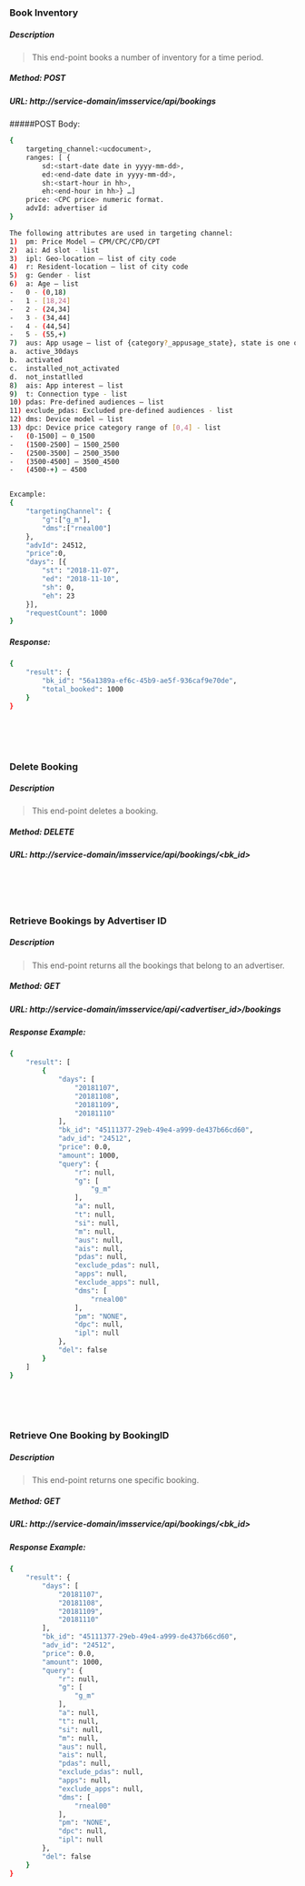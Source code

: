 ### Book Inventory
##### Description
> This end-point books a number of inventory for a time period.
##### Method: POST
##### URL: http://service-domain/imsservice/api/bookings
#####POST Body:
```sh
{
    targeting_channel:<ucdocument>,
    ranges: [ {
        sd:<start-date date in yyyy-mm-dd>,
        ed:<end-date date in yyyy-mm-dd>,
        sh:<start-hour in hh>,
        eh:<end-hour in hh>} …]
    price: <CPC price> numeric format.
    advId: advertiser id 
}

The following attributes are used in targeting channel:
1)	pm: Price Model – CPM/CPC/CPD/CPT
2)	ai: Ad slot - list
3)	ipl: Geo-location – list of city code
4)	r: Resident-location – list of city code
5)	g: Gender - list
6)	a: Age – list
-	0 - (0,18)
-	1 - [18,24]
-	2 - (24,34]
-	3 - (34,44]
-	4 - (44,54]
-	5 - (55,+)
7)	aus: App usage – list of {category?_appusage_state}, state is one of following
a.	active_30days
b.	activated
c.	installed_not_activated
d.	not_instatlled
8)	ais: App interest – list
9)	t: Connection type - list
10)	pdas: Pre-defined audiences – list
11)	exclude_pdas: Excluded pre-defined audiences - list
12)	dms: Device model – list
13)	dpc: Device price category range of [0,4] - list
-	(0-1500] – 0_1500
-	(1500-2500] – 1500_2500
-	(2500-3500] – 2500_3500
-	(3500-4500] – 3500_4500
-	(4500-+) – 4500


Excample:
{
	"targetingChannel": {
		"g":["g_m"],
		"dms":["rneal00"]
	},
	"advId": 24512,
	"price":0,
	"days": [{
		"st": "2018-11-07",
		"ed": "2018-11-10",
		"sh": 0,
		"eh": 23
	}],
	"requestCount": 1000
}
```
##### Response:
```sh
{
    "result": {
        "bk_id": "56a1389a-ef6c-45b9-ae5f-936caf9e70de",
        "total_booked": 1000
    }
}
```

<br />
<br />
<br />

### Delete Booking
##### Description
> This end-point deletes a booking.
##### Method: DELETE
##### URL: http://service-domain/imsservice/api/bookings/<bk_id>

<br />
<br />
<br />

### Retrieve Bookings by Advertiser ID
##### Description
> This end-point returns all the bookings that belong to an advertiser.
##### Method: GET
##### URL: http://service-domain/imsservice/api/<advertiser_id>/bookings
##### Response Example:
```sh
{
    "result": [
        {
            "days": [
                "20181107",
                "20181108",
                "20181109",
                "20181110"
            ],
            "bk_id": "45111377-29eb-49e4-a999-de437b66cd60",
            "adv_id": "24512",
            "price": 0.0,
            "amount": 1000,
            "query": {
                "r": null,
                "g": [
                    "g_m"
                ],
                "a": null,
                "t": null,
                "si": null,
                "m": null,
                "aus": null,
                "ais": null,
                "pdas": null,
                "exclude_pdas": null,
                "apps": null,
                "exclude_apps": null,
                "dms": [
                    "rneal00"
                ],
                "pm": "NONE",
                "dpc": null,
                "ipl": null
            },
            "del": false
        }
    ]
}
```

<br />
<br />
<br />

### Retrieve One Booking by BookingID
##### Description
> This end-point returns one specific booking.
##### Method: GET
##### URL: http://service-domain/imsservice/api/bookings/<bk_id>
##### Response Example:
```sh
{
    "result": {
        "days": [
            "20181107",
            "20181108",
            "20181109",
            "20181110"
        ],
        "bk_id": "45111377-29eb-49e4-a999-de437b66cd60",
        "adv_id": "24512",
        "price": 0.0,
        "amount": 1000,
        "query": {
            "r": null,
            "g": [
                "g_m"
            ],
            "a": null,
            "t": null,
            "si": null,
            "m": null,
            "aus": null,
            "ais": null,
            "pdas": null,
            "exclude_pdas": null,
            "apps": null,
            "exclude_apps": null,
            "dms": [
                "rneal00"
            ],
            "pm": "NONE",
            "dpc": null,
            "ipl": null
        },
        "del": false
    }
}
```